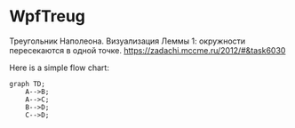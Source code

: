 # WpfTreug
Треугольник Наполеона.
Визуализация Леммы 1: окружности пересекаются в одной точке.
https://zadachi.mccme.ru/2012/#&task6030

Here is a simple flow chart:

```mermaid
graph TD;
    A-->B;
    A-->C;
    B-->D;
    C-->D;
```
